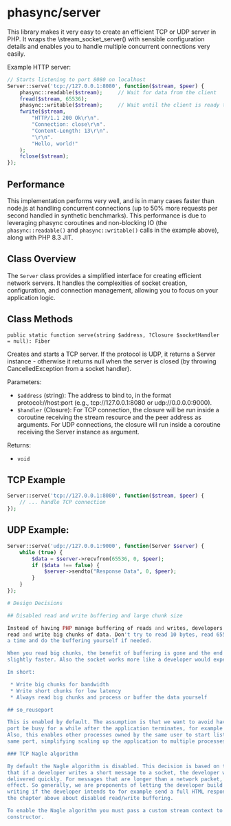 # phasync/server

This library makes it very easy to create an efficient TCP or UDP server in
PHP. It wraps the \stream_socket_server() with sensible configuration details
and enables you to handle multiple concurrent connections very easily.

Example HTTP server:

```php
// Starts listening to port 8080 on localhost
Server::serve('tcp://127.0.0.1:8080', function($stream, $peer) {
    phasync::readable($stream);     // Wait for data from the client
    fread($stream, 65536);
    phasync::writable($stream);     // Wait until the client is ready to receive data
    fwrite($stream, 
        "HTTP/1.1 200 Ok\r\n".
        "Connection: close\r\n".
        "Content-Length: 13\r\n".
        "\r\n".
        "Hello, world!"
    );
    fclose($stream);
});
```

## Performance

This implementation performs very well, and is in many cases faster than node.js at handling concurrent connections (up to 50% more requests per second handled in synthetic benchmarks). This performance is due to leveraging phasync coroutines  and non-blocking IO (the `phasync::readable()` and `phasync::writable()` calls in the example above), along with PHP 8.3 JIT.

## Class Overview

The `Server` class provides a simplified interface for creating efficient network servers. It handles the complexities of socket creation, configuration, and connection management, allowing you to focus on your application logic.

## Class Methods

`public static function serve(string $address, ?Closure $socketHandler = null): Fiber`

Creates and starts a TCP server. If the protocol is UDP, it returns a Server instance - otherwise
it returns null when the server is closed (by throwing CancelledException from a socket handler).

Parameters:

 * `$address` (string): The address to bind to, in the format protocol://host:port (e.g., tcp://127.0.0.1:8080 or udp://0.0.0.0:9000).
 * `$handler` (Closure): For TCP connection, the closure will be run inside a coroutine receiving the stream resource and the peer address as arguments. For UDP connections, the closure will run inside a coroutine receiving the Server instance as argument.

 Returns:

  * `void`

## TCP Example

```php
Server::serve('tcp://127.0.0.1:8080', function($stream, $peer) {
    // ... handle TCP connection
});
```

## UDP Example:

```php
Server::serve('udp://127.0.0.1:9000', function(Server $server) {
    while (true) {
        $data = $server->recvfrom(65536, 0, $peer);
        if ($data !== false) {
            $server->sendto("Response Data", 0, $peer);
        }
    }
});

# Design Decisions

## Disabled read and write buffering and large chunk size

Instead of having PHP manage buffering of reads and writes, developers should try to
read and write big chunks of data. Don't try to read 10 bytes, read 65536 bytes at
a time and do the buffering yourself if needed.

When you read big chunks, the benefit of buffering is gone and the end result is
slightly faster. Also the socket works more like a developer would expect.

In short:

 * Write big chunks for bandwidth
 * Write short chunks for low latency
 * Always read big chunks and process or buffer the data yourself

## so_reuseport

This is enabled by default. The assumption is that we want to avoid having the network
port be busy for a while after the application terminates, for example due to an error.
Also, this enables other processes owned by the same user to start listening to the
same port, simplifying scaling up the application to multiple processes.

### TCP Nagle algorithm

By default the Nagle algorithm is disabled. This decision is based on the assumption
that if a developer writes a short message to a socket, the developer wants that message
delivered quickly. For messages that are longer than a network packet, Nagle has little
effect. So generally, we are proponents of letting the developer build larger chunks before
writing if the developer intends to for example send a full HTML response. See also
the chapter above about disabled read/write buffering.

To enable the Nagle algorithm you must pass a custom stream context to the phasync/Server
constructor.
